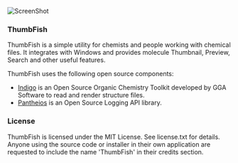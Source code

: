 ![ScreenShot](https://raw.githubusercontent.com/abhimanyusirohi/ThumbFish/master/TFShellExt/About.bmp)

### ThumbFish

ThumbFish is a simple utility for chemists and people working with chemical files. It integrates with Windows and provides molecule Thumbnail, Preview, Search and other useful features.   

ThumbFish uses the following open source components:
* [Indigo](http://www.ggasoftware.com/opensource/indigo) is an Open Source Organic Chemistry Toolkit developed by GGA Software to read and render structure files.
* [Pantheios](http://pantheios.org) is an Open Source Logging API library.

### License

ThumbFish is licensed under the MIT License. See license.txt for details. Anyone using the source code or installer in their own application are requested to include the name 'ThumbFish' in their credits section.
